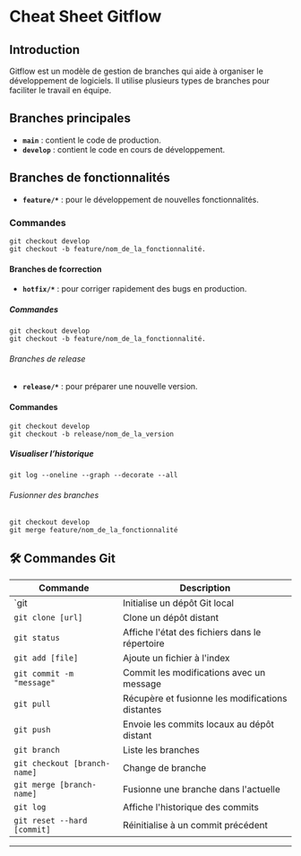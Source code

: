 # Cheat Sheet Gitflow

## Introduction
Gitflow est un modèle de gestion de branches qui aide à organiser le développement de logiciels. Il utilise plusieurs types de branches pour faciliter le travail en équipe.

## Branches principales
- **`main`** : contient le code de production.
- **`develop`** : contient le code en cours de développement.

## Branches de fonctionnalités
- **`feature/*`** : pour le développement de nouvelles fonctionnalités.

### Commandes
```
git checkout develop
git checkout -b feature/nom_de_la_fonctionnalité.
```
#### Branches de fcorrection
- **`hotfix/*`** : pour corriger rapidement des bugs en production.
##### Commandes
```
git checkout develop
git checkout -b feature/nom_de_la_fonctionnalité.
```
###### Branches de release

- **`release/*`** : pour préparer une nouvelle version.

#### Commandes
```
git checkout develop
git checkout -b release/nom_de_la_version
```
##### Visualiser l’historique
```
git log --oneline --graph --decorate --all
```
###### Fusionner des branches
```
git checkout develop
git merge feature/nom_de_la_fonctionnalité
```
## 🛠️ **Commandes Git**

| **Commande**                 | **Description**                                  |
| ---------------------------- | ------------------------------------------------ |
| `git                         | Initialise un dépôt Git local                    |
| `git clone [url]`            | Clone un dépôt distant                           |
| `git status`                 | Affiche l'état des fichiers dans le répertoire   |
| `git add [file]`             | Ajoute un fichier à l'index                      |
| `git commit -m "message"`    | Commit les modifications avec un message         |
| `git pull`                   | Récupère et fusionne les modifications distantes |
| `git push`                   | Envoie les commits locaux au dépôt distant       |
| `git branch`                 | Liste les branches                               |
| `git checkout [branch-name]` | Change de branche                                |
| `git merge [branch-name]`    | Fusionne une branche dans l'actuelle             |
| `git log`                    | Affiche l'historique des commits                 |
| `git reset --hard [commit]`  | Réinitialise à un commit précédent               |

---